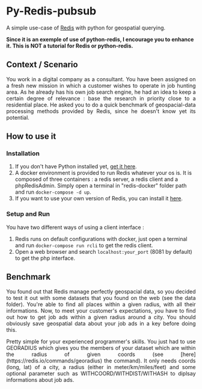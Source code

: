 # Py-Redis-pubsub
A simple use-case of [Redis](https://redis.io/) with python for geospatial querying.


**Since it is an exemple of use of python-redis, I encourage you to enhance it. This is NOT a tutorial for Redis or python-redis.**

## Context / Scenario
<p align="justify">
You work in a digital company as a consultant. You have been assigned on a fresh new mission in which a customer wishes to operate in job hunting area. As he already has his own job search engine, he had an idea to keep a certain degree of relevance : base the research in priority close to a residential place. He asked you to do a quick benchmark of geospacial-data processing methods provided by Redis, since he doesn't know yet its potential.
</p>

## How to use it

### Installation
1. If you don't have Python installed yet, [get it here](https://www.python.org/downloads/).
2. A docker environment is provided to run Redis whatever your os is. It is composed of three containers : a redis server, a redis client and a phpRedisAdmin. Simply open a terminal in "redis-docker" folder path and run `docker-compose -d up`.
3. If you want to use your own version of Redis, you can install it [here](https://redis.io/download).

### Setup and Run
You have two different ways of using a client interface :
1. Redis runs on default configurations with docker, just open a terminal and run `docker-compose run rcli` to get the redis client.
2. Open a web browser and search `localhost:your_port` (8081 by default) to get the php interface.

## Benchmark
<p align="justify">
You found out that Redis manage perfectly geospacial data, so you decided to test it out with some datasets that you found on the web (see the data folder). You're able to find all places within a given radius, with all their informations. Now, to meet your customer's expectations, you have to find out how to get job ads within a given radius around a city. You should obviously save geospatial data about your job ads in a key before doing this.
</p>  

<p align="justify">
Pretty simple for your experienced programmer's skills. You just had to use GEORADIUS which gives you the members of your dataset which are within the radius of given coords (see [here](https://redis.io/commands/georadius) the command). It only needs coords (long, lat) of a city, a radius (either in meter/km/miles/feet) and some optional parameter such as WITHCOORD/WITHDIST/WITHASH to diplsay informations about job ads.
</p>  
